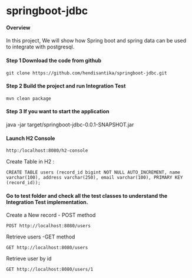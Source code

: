 # springboot-jdbc

#### Overview

In this project, We will show how Spring boot and spring data can be used to integrate with postgresql.
#### Step 1 Download the code from github

`git clone https://github.com/hendisantika/springboot-jdbc.git`

#### Step 2 Build the project and run Integration Test

`mvn clean package`

#### Step 3 If you want to start the application

java -jar target/springboot-jdbc-0.0.1-SNAPSHOT.jar

#### Launch H2 Console

`http:/localhost:8080/h2-console`

Create Table in H2 :
```
CREATE TABLE users (record_id bigint NOT NULL AUTO_INCREMENT, name varchar(100), address varchar(250), email varchar(100), PRIMARY KEY (record_id));
```

#### Go to test folder and check all the test classes to understand the Integration Test implementation.

Create a New record - POST method

```
POST http://localhost:8080/users
```

Retrieve users -GET method
```
GET http://localhost:8080/users
```

Retrieve user by id
```
GET http://localhost:8080/users/1
```